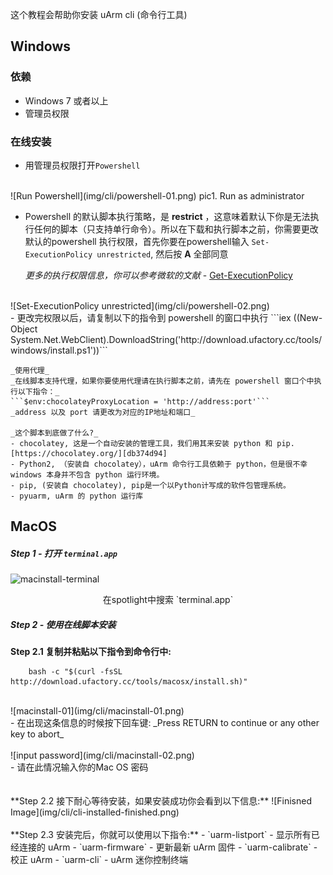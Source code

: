 这个教程会帮助你安装 uArm cli (命令行工具)

## Windows

### 依赖

- Windows 7 或者以上
- 管理员权限

### 在线安装
- 用管理员权限打开`Powershell`  
<br>
![Run Powershell](img/cli/powershell-01.png)  
pic1. Run as administrator
<br>  

- Powershell 的默认脚本执行策略，是 **restrict** ，这意味着默认下你是无法执行任何的脚本（只支持单行命令）。所以在下载和执行脚本之前，你需要更改默认的powershell 执行权限，首先你要在powershell输入 `Set-ExecutionPolicy unrestricted`, 然后按   **A** 全部同意

    _更多的执行权限信息，你可以参考微软的文献_ - [Get-ExecutionPolicy](https://go.microsoft.com/fwlink/?LinkID=135170)
<br>  
![Set-ExecutionPolicy unrestricted](img/cli/powershell-02.png)  
<br>
- 更改完权限以后，请复制以下的指令到 powershell 的窗口中执行
```iex ((New-Object System.Net.WebClient).DownloadString('http://download.ufactory.cc/tools/windows/install.ps1'))```


    _使用代理_  
    _在线脚本支持代理，如果你要使用代理请在执行脚本之前，请先在 powershell 窗口个中执行以下指令：_
    ```$env:chocolateyProxyLocation = 'http://address:port'```  
    _address 以及 port 请更改为对应的IP地址和端口_

    _这个脚本到底做了什么?_  
    - chocolatey, 这是一个自动安装的管理工具，我们用其来安装 python 和 pip. [https://chocolatey.org/][db374d94]  
    - Python2, （安装自 chocolatey），uArm 命令行工具依赖于 python，但是很不幸 windows 本身并不包含 python 运行环境。  
    - pip, (安装自 chocolatey), pip是一个以Python计写成的软件包管理系统。  
    - pyuarm, uArm 的 python 运行库  

  [db374d94]: https://chocolatey.org/ "https://chocolatey.org/"

## MacOS

##### Step 1 - 打开 `terminal.app`  

![macinstall-terminal](img/getting_started/macinstall-terminal.png)
<center>在spotlight中搜索 `terminal.app`</center>

##### Step 2 - 使用在线脚本安装

**Step 2.1 复制并粘贴以下指令到命令行中:**

```
    bash -c "$(curl -fsSL http://download.ufactory.cc/tools/macosx/install.sh)"
```
<br>
![macinstall-01](img/cli/macinstall-01.png)
<br>
- 在出现这条信息的时候按下回车键: _Press RETURN to continue or any other key to abort_
<br>
<br>
![input password](img/cli/macinstall-02.png)
<br>
- 请在此情况输入你的Mac OS 密码
<br>
<br>
<br>
**Step 2.2 接下耐心等待安装，如果安装成功你会看到以下信息:**
![Finisned Image](img/cli/cli-installed-finished.png)
<br>
<br>
**Step 2.3 安装完后，你就可以使用以下指令:**    
- `uarm-listport` - 显示所有已经连接的 uArm  
- `uarm-firmware` - 更新最新 uArm 固件  
- `uarm-calibrate` - 校正 uArm  
- `uarm-cli` - uArm 迷你控制终端
<br>
